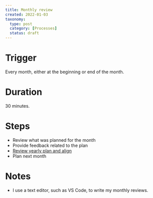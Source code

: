 ```yaml
---
title: Monthly review
created: 2022-01-03
taxonomy:
  type: post
  category: [Processes]
  status: draft
---
```


# Trigger
Every month, either at the beginning or end of the month.

# Duration
30 minutes.

# Steps
* Review what was planned for the month
* Provide feedback related to the plan
* [Review yearly plan and align](../yearly-review/article.md)
* Plan next month

# Notes
* I use a text editor, such as VS Code, to write my monthly reviews.
